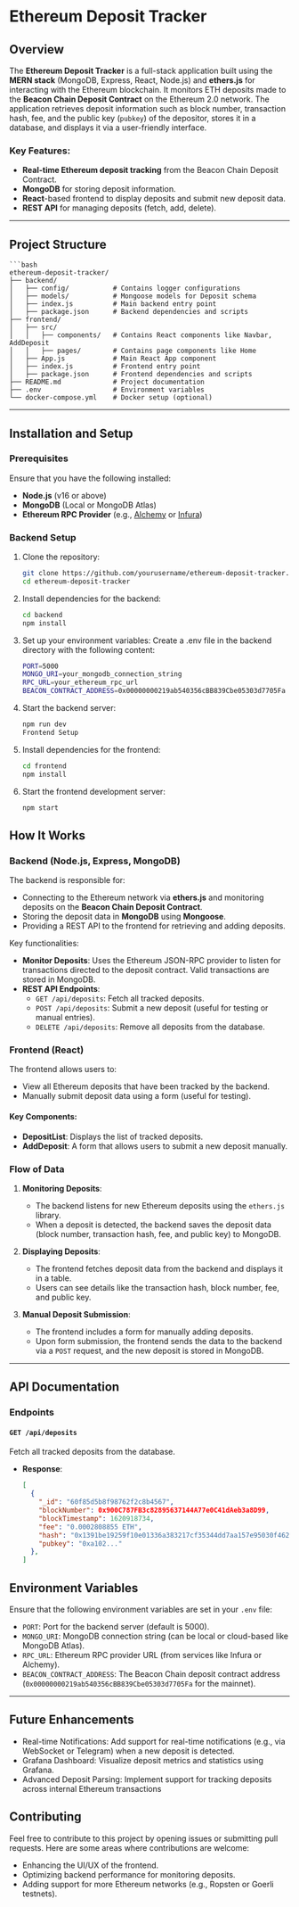 # Ethereum Deposit Tracker

## Overview

The **Ethereum Deposit Tracker** is a full-stack application built using the **MERN stack** (MongoDB, Express, React, Node.js) and **ethers.js** for interacting with the Ethereum blockchain. It monitors ETH deposits made to the **Beacon Chain Deposit Contract** on the Ethereum 2.0 network. The application retrieves deposit information such as block number, transaction hash, fee, and the public key (`pubkey`) of the depositor, stores it in a database, and displays it via a user-friendly interface.

### Key Features:
- **Real-time Ethereum deposit tracking** from the Beacon Chain Deposit Contract.
- **MongoDB** for storing deposit information.
- **React**-based frontend to display deposits and submit new deposit data.
- **REST API** for managing deposits (fetch, add, delete).

---

## Project Structure

    ```bash
    ethereum-deposit-tracker/
    ├── backend/
    │   ├── config/           # Contains logger configurations
    │   ├── models/           # Mongoose models for Deposit schema
    │   ├── index.js          # Main backend entry point
    │   ├── package.json      # Backend dependencies and scripts
    ├── frontend/
    │   ├── src/
    │   │   ├── components/   # Contains React components like Navbar, AddDeposit
    │   │   ├── pages/        # Contains page components like Home
    │   ├── App.js            # Main React App component
    │   ├── index.js          # Frontend entry point
    │   ├── package.json      # Frontend dependencies and scripts
    ├── README.md             # Project documentation
    ├── .env                  # Environment variables
    └── docker-compose.yml    # Docker setup (optional)

---

## Installation and Setup

### Prerequisites
Ensure that you have the following installed:
- **Node.js** (v16 or above)
- **MongoDB** (Local or MongoDB Atlas)
- **Ethereum RPC Provider** (e.g., [Alchemy](https://www.alchemy.com/) or [Infura](https://infura.io/))

### Backend Setup

1. Clone the repository:
   ```bash
   git clone https://github.com/yourusername/ethereum-deposit-tracker.git
   cd ethereum-deposit-tracker
2. Install dependencies for the backend:

    ```bash
    cd backend
    npm install

3. Set up your environment variables: Create a .env file in the backend directory with the following content:

    ```bash
    PORT=5000
    MONGO_URI=your_mongodb_connection_string
    RPC_URL=your_ethereum_rpc_url
    BEACON_CONTRACT_ADDRESS=0x00000000219ab540356cBB839Cbe05303d7705Fa

4. Start the backend server:

    ```bash
    npm run dev
    Frontend Setup

5. Install dependencies for the frontend:

    ```bash
    cd frontend
    npm install

6. Start the frontend development server:

    ```bash
    npm start

## How It Works

### Backend (Node.js, Express, MongoDB)

The backend is responsible for:
- Connecting to the Ethereum network via **ethers.js** and monitoring deposits on the **Beacon Chain Deposit Contract**.
- Storing the deposit data in **MongoDB** using **Mongoose**.
- Providing a REST API to the frontend for retrieving and adding deposits.

Key functionalities:
- **Monitor Deposits**: Uses the Ethereum JSON-RPC provider to listen for transactions directed to the deposit contract. Valid transactions are stored in MongoDB.
- **REST API Endpoints**:
  - `GET /api/deposits`: Fetch all tracked deposits.
  - `POST /api/deposits`: Submit a new deposit (useful for testing or manual entries).
  - `DELETE /api/deposits`: Remove all deposits from the database.

### Frontend (React)

The frontend allows users to:
- View all Ethereum deposits that have been tracked by the backend.
- Manually submit deposit data using a form (useful for testing).

#### Key Components:
- **DepositList**: Displays the list of tracked deposits.
- **AddDeposit**: A form that allows users to submit a new deposit manually.

### Flow of Data
1. **Monitoring Deposits**:
   - The backend listens for new Ethereum deposits using the `ethers.js` library.
   - When a deposit is detected, the backend saves the deposit data (block number, transaction hash, fee, and public key) to MongoDB.

2. **Displaying Deposits**:
   - The frontend fetches deposit data from the backend and displays it in a table.
   - Users can see details like the transaction hash, block number, fee, and public key.

3. **Manual Deposit Submission**:
   - The frontend includes a form for manually adding deposits.
   - Upon form submission, the frontend sends the data to the backend via a `POST` request, and the new deposit is stored in MongoDB.

---

## API Documentation

### Endpoints

#### `GET /api/deposits`
Fetch all tracked deposits from the database.

- **Response**:
  ```json
  [
    {
      "_id": "60f85d5b8f98762f2c8b4567",
      "blockNumber": 0x900C787FB3c82895637144A77e0C41dAeb3a8D99,
      "blockTimestamp": 1620918734,
      "fee": "0.0002808855 ETH",
      "hash": "0x1391be19259f10e01336a383217cf35344dd7aa157e95030f46235448ef5e5d6",
      "pubkey": "0xa102..."
    },
  ]

## Environment Variables

Ensure that the following environment variables are set in your `.env` file:

- `PORT`: Port for the backend server (default is 5000).
- `MONGO_URI`: MongoDB connection string (can be local or cloud-based like MongoDB Atlas).
- `RPC_URL`: Ethereum RPC provider URL (from services like Infura or Alchemy).
- `BEACON_CONTRACT_ADDRESS`: The Beacon Chain deposit contract address (`0x00000000219ab540356cBB839Cbe05303d7705Fa` for the mainnet).

---

## Future Enhancements
- Real-time Notifications: Add support for real-time notifications (e.g., via WebSocket or Telegram) when a new deposit is detected.
- Grafana Dashboard: Visualize deposit metrics and statistics using Grafana.
- Advanced Deposit Parsing: Implement support for tracking deposits across internal Ethereum transactions

## Contributing
Feel free to contribute to this project by opening issues or submitting pull requests. Here are some areas where contributions are welcome:

- Enhancing the UI/UX of the frontend.
- Optimizing backend performance for monitoring deposits.
- Adding support for more Ethereum networks (e.g., Ropsten or Goerli testnets).
